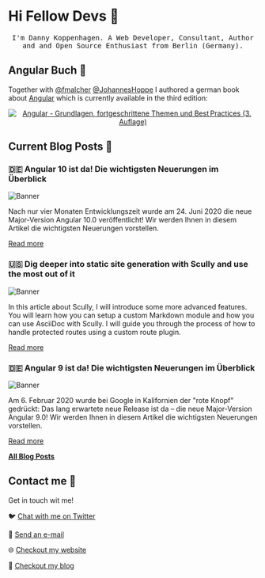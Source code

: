 # Hi Fellow Devs :wave:

<p align="center">
  <samp>
I'm Danny Koppenhagen. A Web Developer, Consultant, Author and and Open Source Enthusiast from Berlin (Germany).
  </samp>
</p>

## Angular Buch :closed_book:

Together with [@fmalcher](https://github.com/fmalcher) [@JohannesHoppe](https://github.com/JohannesHoppe) I authored a german book about [Angular](https://angular.io) which is currently available in the third edition:

<p align="center">
  <a href="https://angular-buch.com"><img src="https://api4.angular-buch.com/images/angular_auflage3_small.jpg" alt="Angular - Grundlagen, fortgeschrittene Themen und Best Practices (3. Auflage)"></img></a>
</p>

## Current Blog Posts :pencil:

<!-- START: Auto generated by Github Action -->

### :de: Angular 10 ist da! Die wichtigsten Neuerungen im Überblick

![Banner](https://d-koppenhagen.de/assets/images/blog/ng10/angular10-small.jpg)

Nach nur vier Monaten Entwicklungszeit wurde am 24. Juni 2020 die neue Major-Version Angular 10.0 veröffentlicht! Wir werden Ihnen in diesem Artikel die wichtigsten Neuerungen vorstellen.

[Read more](https://d-koppenhagen.de//blog/2020-06-angular10)

### :us: Dig deeper into static site generation with Scully and use the most out of it

![Banner](https://d-koppenhagen.de/assets/images/blog/scully/scully-header2-small.jpg)

In this article about Scully, I will introduce some more advanced features. You will learn how you can setup a custom Markdown module and how you can use AsciiDoc with Scully. I will guide you through the process of how to handle protected routes using a custom route plugin.

[Read more](https://d-koppenhagen.de//blog/2020-03-dig-deeper-into-scully-ssg)

### :de: Angular 9 ist da! Die wichtigsten Neuerungen im Überblick

![Banner](https://d-koppenhagen.de/assets/images/blog/ng9/angular9-small.jpg)

Am 6. Februar 2020 wurde bei Google in Kalifornien der "rote Knopf" gedrückt: Das lang erwartete neue Release ist da – die neue Major-Version Angular 9.0! Wir werden Ihnen in diesem Artikel die wichtigsten Neuerungen vorstellen.

[Read more](https://d-koppenhagen.de//blog/2020-02-angular9)

<!-- END: Auto generated by Github Action -->

[**All Blog Posts**](https://d-koppenhagen.de/blog)

## Contact me :speech_balloon:

Get in touch wit me!

:bird: <a href="https://twitter.com/d_koppenhagen">Chat with me on Twitter</a>

:e-mail: <a href="mailto:mail@d-koppenhagen.de">Send an e-mail</a>

:globe_with_meridians: <a href="https://d-koppenhagen.de">Checkout my website</a>

:memo: <a href="https://d-koppenhagen.de/blog">Checkout my blog</a>

